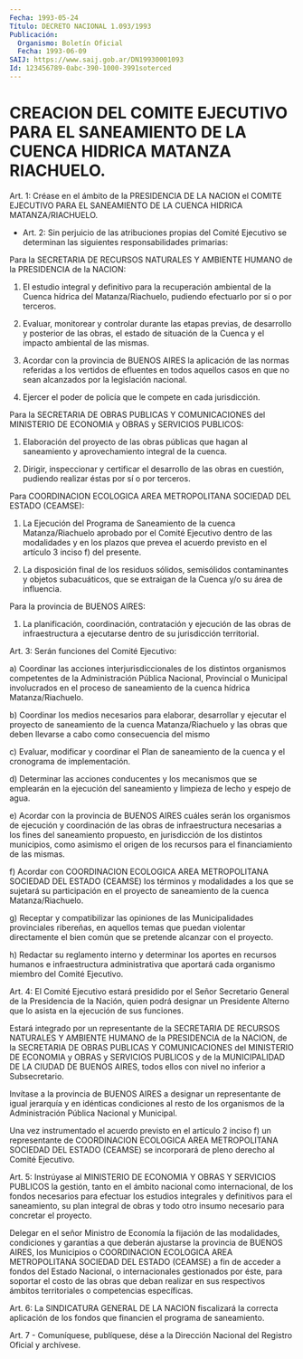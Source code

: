```yaml
---
Fecha: 1993-05-24
Título: DECRETO NACIONAL 1.093/1993
Publicación:
  Organismo: Boletín Oficial
  Fecha: 1993-06-09
SAIJ: https://www.saij.gob.ar/DN19930001093
Id: 123456789-0abc-390-1000-3991soterced
---
```

# CREACION DEL COMITE EJECUTIVO PARA EL SANEAMIENTO DE LA CUENCA HIDRICA MATANZA RIACHUELO.

<a id="1"></a>
Art.  1: Créase en el ámbito de la PRESIDENCIA DE LA NACION el COMITE  EJECUTIVO    PARA  EL  SANEAMIENTO  DE  LA  CUENCA  HIDRICA MATANZA/RIACHUELO.

<a id="2"></a>
* Art.  2:  Sin perjuicio de las atribuciones propias del Comité Ejecutivo  se  determinan    las    siguientes    responsabilidades primarias:

Para la SECRETARIA DE RECURSOS NATURALES Y AMBIENTE  HUMANO  de la PRESIDENCIA de la NACION:

1)    El  estudio  integral  y  definitivo  para  la  recuperación ambiental  de  la  Cuenca  hídrica  del Matanza/Riachuelo, pudiendo efectuarlo por sí o por terceros.

2) Evaluar, monitorear y controlar durante  las etapas previas, de desarrollo y posterior de las obras, el estado  de  situación de la Cuenca y el impacto ambiental de las mismas.

3) Acordar con la provincia de BUENOS AIRES la aplicación  de  las normas  referidas  a  los  vertidos  de efluentes en todos aquellos casos  en que no sean alcanzados por la  legislación  nacional.

4) Ejercer el poder de policía que le compete en cada jurisdicción.

Para  la   SECRETARIA  DE  OBRAS  PUBLICAS  Y  COMUNICACIONES  del MINISTERIO  DE    ECONOMIA    y  OBRAS  y  SERVICIOS  PUBLICOS:

1) Elaboración del proyecto de  las  obras  públicas  que hagan al saneamiento    y    aprovechamiento   integral  de  la  cuenca.

2) Dirigir, inspeccionar y certificar  el  desarrollo de las obras en  cuestión,  pudiendo realizar éstas por sí o  por  terceros.

Para  COORDINACION  ECOLOGICA  AREA  METROPOLITANA  SOCIEDAD  DEL ESTADO (CEAMSE):

1)  La  Ejecución   del  Programa  de  Saneamiento  de  la  cuenca Matanza/Riachuelo aprobado  por  el  Comité Ejecutivo dentro de las modalidades y en los plazos que prevea  el  acuerdo  previsto en el artículo 3 inciso f) del presente.

2)  La  disposición  final  de  los  residuos sólidos, semisólidos contaminantes  y  objetos  subacuáticos, que  se  extraigan  de  la Cuenca y/o su área de influencia.

Para la provincia de BUENOS AIRES:

1) La planificación, coordinación,  contratación  y  ejecución  de las obras de infraestructura a ejecutarse dentro de su jurisdicción territorial.

<a id="3"></a>
Art. 3: Serán funciones del Comité Ejecutivo:

a)  Coordinar  las acciones interjurisdiccionales de los distintos organismos  competentes  de  la  Administración  Pública  Nacional, Provincial o  Municipal  involucrados  en el proceso de saneamiento de la cuenca hídrica Matanza/Riachuelo.

b) Coordinar los medios necesarios para  elaborar,  desarrollar  y ejecutar  el proyecto de saneamiento de la cuenca Matanza/Riachuelo y las obras  que  deben llevarse a cabo como consecuencia del mismo

c) Evaluar, modificar  y  coordinar  el  Plan de saneamiento de la cuenca y el cronograma de implementación.

d)  Determinar las acciones conducentes y los  mecanismos  que  se emplearán  en  la  ejecución  del saneamiento y limpieza de lecho y espejo de agua.

e)  Acordar con la provincia de  BUENOS  AIRES  cuáles  serán  los organismos de ejecución y coordinación de las obras de infraestructura  necesarias  a los fines del saneamiento propuesto, en  jurisdicción  de los distintos  municipios,  como  asimismo  el origen de los recursos  para  el  financiamiento de las mismas.

f) Acordar con COORDINACION ECOLOGICA  AREA METROPOLITANA SOCIEDAD DEL  ESTADO  (CEAMSE)  los  términos y modalidades  a  los  que  se sujetará su participación en  el  proyecto  de  saneamiento  de  la cuenca Matanza/Riachuelo.

g)  Receptar y compatibilizar las opiniones de las Municipalidades provinciales  ribereñas,  en  aquellos  temas  que puedan violentar directamente  el  bien  común  que  se  pretende  alcanzar  con  el proyecto.

h)  Redactar  su  reglamento interno y determinar los  aportes  en recursos  humanos  e infraestructura  administrativa  que  aportará cada organismo miembro del Comité Ejecutivo.

<a id="4"></a>
Art.  4:  El  Comité  Ejecutivo  estará presidido por el Señor Secretario  General de la Presidencia de  la  Nación,  quien  podrá designar un Presidente  Alterno  que  lo  asista en la ejecución de sus funciones.

Estará  integrado  por  un  representante  de  la   SECRETARIA  DE RECURSOS  NATURALES  Y  AMBIENTE  HUMANO  de la PRESIDENCIA  de  la NACION,  de la SECRETARIA DE OBRAS PUBLICAS  Y  COMUNICACIONES  del MINISTERIO  DE  ECONOMIA  y  OBRAS  y  SERVICIOS  PUBLICOS  y de la MUNICIPALIDAD  DE  LA CIUDAD DE BUENOS AIRES, todos ellos con nivel no inferior a Subsecretario.

Invítase a la provincia de BUENOS AIRES a designar un representante de igual  jerarquía  y  en  idénticas  condiciones al resto  de  los  organismos de la Administración Pública Nacional  y Municipal.

Una vez instrumentado  el acuerdo previsto en el artículo 2 inciso f) un representante de COORDINACION  ECOLOGICA  AREA  METROPOLITANA SOCIEDAD  DEL  ESTADO  (CEAMSE) se incorporará de pleno derecho  al Comité Ejecutivo.

<a id="5"></a>
Art.  5:  Instrúyase  al  MINISTERIO  DE  ECONOMIA  Y OBRAS Y SERVICIOS  PUBLICOS  la  gestión,  tanto en el ámbito nacional como internacional, de los fondos necesarios  para efectuar los estudios integrales y definitivos para el saneamiento,  su  plan integral de obras y todo otro insumo necesario para concretar el  proyecto.

Delegar  en  el  señor  Ministro  de  Economía la fijación de  las modalidades,  condiciones y garantías a que  deberán  ajustarse  la provincia de BUENOS  AIRES, los Municipios o COORDINACION ECOLOGICA AREA METROPOLITANA SOCIEDAD  DEL ESTADO (CEAMSE) a fin de acceder a fondos  del  Estado  Nacional, o  internacionales  gestionados  por éste, para soportar el  costo  de  las  obras que deban realizar en sus  respectivos ámbitos territoriales o competencias  específicas.

<a id="6"></a>
Art.  6:  La  SINDICATURA  GENERAL DE LA NACION fiscalizará la correcta aplicación de los fondos  que  financien  el  programa  de saneamiento.

<a id="7"></a>
Art. 7 - Comuníquese, publíquese, dése a la Dirección Nacional del Registro Oficial y archívese.